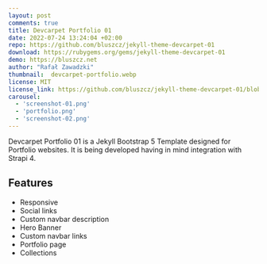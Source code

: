 ```yaml
---
layout: post
comments: true
title: Devcarpet Portfolio 01
date: 2022-07-24 13:24:04 +02:00
repo: https://github.com/bluszcz/jekyll-theme-devcarpet-01
download: https://rubygems.org/gems/jekyll-theme-devcarpet-01
demo: https://bluszcz.net
author: "Rafał Zawadzki"
thumbnail:  devcarpet-portfolio.webp
license: MIT
license_link: https://github.com/bluszcz/jekyll-theme-devcarpet-01/blob/main/LICENSE.txt
carousel:
  - 'screenshot-01.png'
  - 'portfolio.png'
  - 'screenshot-02.png'
---
```


Devcarpet Portfolio 01 is a Jekyll Bootstrap 5 Template designed for Portfolio websites. It is being developed having in mind integration with Strapi 4.

## Features

* Responsive
* Social links
* Custom navbar description
* Hero Banner
* Custom navbar links
* Portfolio page
* Collections
